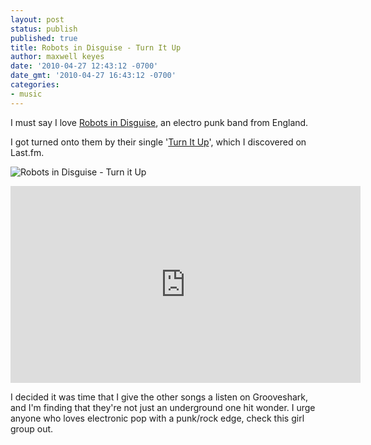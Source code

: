 ```yaml
---
layout: post
status: publish
published: true
title: Robots in Disguise - Turn It Up
author: maxwell keyes
date: '2010-04-27 12:43:12 -0700'
date_gmt: '2010-04-27 16:43:12 -0700'
categories:
- music
---
```


I must say I love [Robots in Disguise](http://www.robotsindisguise.co.uk/), an electro punk band from England.

I got turned onto them by their single '[Turn It Up](http://www.robotsindisguise.co.uk/music/turn-it-up/)', which I
discovered on Last.fm.

![Robots in Disguise - Turn it Up](http://assets.redconfetti.com/images/posts/robots-in-disguise-turn-it-up.jpg "Robots in Disguise - Turn It Up single cover")

<iframe width="560" height="315" src="https://www.youtube.com/embed/6H13RprHi3I" frameborder="0" allowfullscreen></iframe>

I decided it was time that I give the other songs a listen on Grooveshark, and I'm finding that they're not just an
underground one hit wonder. I urge anyone who loves electronic pop with a punk/rock edge, check this girl group out.
